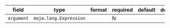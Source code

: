 | field | type | format | required | default | description |
|---|---|---|---|---|---|
| `argument` | `mojo.lang.Expression` |  | N |  |
